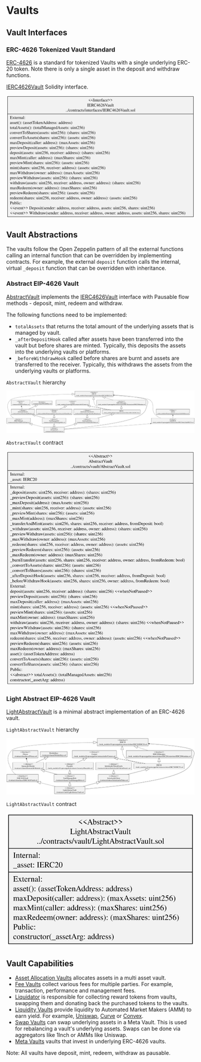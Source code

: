 # Vaults

## Vault Interfaces

### ERC-4626 Tokenized Vault Standard

[ERC-4626](https://eips.ethereum.org/EIPS/eip-4626) is a standard for tokenized Vaults with a single underlying ERC-20 token. Note there is only a single asset in the deposit and withdraw functions.

[IERC4626Vault](../interfaces/IERC4626Vault.sol) Solidity interface.

![ERC-4626 Interface](../../docs/IERC4626Vault.svg)

## Vault Abstractions

The vaults follow the Open Zeppelin pattern of all the external functions calling an internal function that can be overridden by implementing contracts. For example, the external `deposit` function calls the internal, virtual `_deposit` function that can be overridden with inheritance.

### Abstract EIP-4626 Vault

[AbstractVault](./AbstractVault.sol) implements the [IERC4626Vault](../interfaces/IERC4626Vault.sol) interface with Pausable flow methods - deposit, mint, redeem and withdraw.

The following functions need to be implemented:

-   `totalAssets` that returns the total amount of the underlying assets that is managed by vault.
-   `_afterDepositHook` called after assets have been transferred into the vault but before shares are minted. Typically, this deposits the assets into the underlying vaults or platforms.
-   `_beforeWithdrawHook` called before shares are burnt and assets are transferred to the receiver. Typically, this withdraws the assets from the underlying vaults or platforms.

`AbstractVault` hierarchy

![Abstract Vault Hierarchy](../../docs/AbstractVaultHierarchy.svg)

`AbstractVault` contract

![Abstract Vault](../../docs/AbstractVault.svg)

### Light Abstract EIP-4626 Vault

[LightAbstractVault](./LightAbstractVault.sol) is a minimal abstract implementation of an ERC-4626 vault.

`LightAbstractVault` hierarchy

![Light Abstract Vault Hierarchy](../../docs/LightAbstractVaultHierarchy.svg)

`LightAbstractVault` contract

![Light Abstract Vault](../../docs/LightAbstractVault.svg)

## Vault Capabilities

-   [Asset Allocation Vaults](./allocate/README.md) allocates assets in a multi asset vault.
-   [Fee Vaults](./fee/README.md) collect various fees for multiple parties. For example, transaction, performance and management fees.
-   [Liquidator](./liquidator/) is responsible for collecting reward tokens from vaults, swapping them and donating back the purchased tokens to the vaults.
-   [Liquidity Vaults](./liquidity/README.md) provide liquidity to Automated Market Makers (AMM) to earn yield. For example, [Uniswap](https://docs.uniswap.org/), [Curve](https://curve.readthedocs.io/) or [Convex](https://docs.convexfinance.com/convexfinance/).
-   [Swap Vaults](./swap/README.md) can swap underlying assets in a Meta Vault. This is used for rebalancing a vault's underlying assets. Swaps can be done via aggregators like 1Inch or AMMs like Uniswap.
-   [Meta Vaults](./meta/) vaults that invest in underlying ERC-4626 vaults.

Note: All vaults have deposit, mint, redeem, withdraw as pausable.
